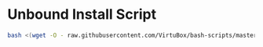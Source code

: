 # Unbound Install Script

```bash
bash <(wget -O - raw.githubusercontent.com/VirtuBox/bash-scripts/master/apps/unbound/unbound.sh)
```
